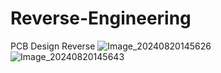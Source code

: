# Reverse-Engineering
PCB Design Reverse
![Image_20240820145626](https://github.com/user-attachments/assets/1166c127-2b11-4148-b8f6-018d71a39c44)
![Image_20240820145643](https://github.com/user-attachments/assets/1757cc86-faa5-47e4-a4c7-11778c739c68)
